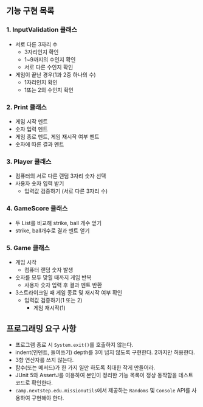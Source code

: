 ## 기능 구현 목록

### 1. InputValidation 클래스
  - 서로 다른 3자리 수
    - 3자리인지 확인
    - 1~9까지의 수인지 확인
    - 서로 다른 수인지 확인
  - 게임이 끝난 경우(1과 2중 하나의 수)
    - 1자리인지 확인
    - 1또는 2의 수인지 확인

### 2. Print 클래스 
  - 게임 시작 멘트
  - 숫자 입력 멘트
  - 게임 종료 멘트, 게임 재시작 여부 멘트
  - 숫자에 따른 결과 멘트
  
### 3. Player 클래스
  - 컴퓨터의 서로 다른 랜덤 3자리 숫자 선택
  - 사용자 숫자 입력 받기
    - 입력값 검증하기 (서로 다른 3자리 수)

### 4. GameScore 클래스
  - 두 List를 비교해 strike, ball 개수 얻기
  - strike, ball개수로 결과 멘트 얻기
  
### 5. Game 클래스
  - 게임 시작
    - 컴퓨터 랜덤 숫자 발생
  - 숫자를 모두 맞힐 때까지 게임 반복
    - 사용자 숫자 입력 후 결과 멘트 반환
  - 3스트라이크일 때 게임 종료 및 재시작 여부 확인
    - 입력값 검증하기(1 또는 2)
      - 게임 재시작(1)
  
## 프로그래밍 요구 사항
  - 프로그램 종료 시 `System.exit()`를 호출하지 않는다.
  - indent(인덴트, 들여쓰기) depth를 3이 넘지 않도록 구현한다. 2까지만 허용한다.
  - 3항 연산자를 쓰지 않는다.
  - 함수(또는 메서드)가 한 가지 일만 하도록 최대한 작게 만들어라.
  - JUnit 5와 AssertJ를 이용하여 본인이 정리한 기능 목록이 정상 동작함을 테스트 코드로 확인한다.
  - `camp.nextstep.edu.missionutils`에서 제공하는 `Randoms` 및 `Console` API를 사용하여 구현해야 한다.
